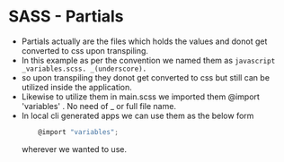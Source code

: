 

# SASS - Partials

- Partials actually are the files which holds the values and donot get converted to css upon transpiling.
- In this example as per the convention we named them as
        ```javascript
        _variables.scss. _(underscore).
        ```
- so upon transpiling they donot get converted to css but still can be utilized inside the application.
- Likewise to utilize them in main.scss we imported them @import 'variables' . No need of _ or full file name.
- In local cli generated apps we can use them as the below form
    ```javascript
        @import "variables";
    ```
  wherever we wanted to use.